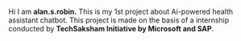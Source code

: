 Hi I am **alan.s.robin.**
This is my 1st project about Ai-powered health assistant chatbot.
This project is made on the basis of a internship conducted by **TechSaksham Initiative by Microsoft and SAP**.
